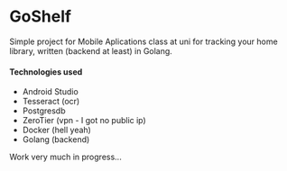 # GoShelf
Simple project for Mobile Aplications class at uni for tracking your home library, written (backend at least) in Golang.

#### Technologies used
* Android Studio
* Tesseract (ocr)
* Postgresdb 
* ZeroTier (vpn - I got no public ip)
* Docker (hell yeah)
* Golang (backend)

Work very much in progress...
